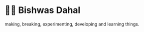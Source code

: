 # 🏄‍♂️ Bishwas Dahal

making, breaking, experimenting, developing and learning things.


[website]: https://bishwas-dahal.vercel.app
